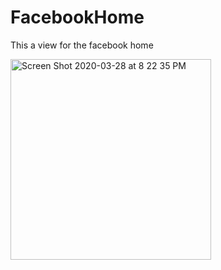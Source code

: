 # FacebookHome


This a view for the facebook home

<img width="321" alt="Screen Shot 2020-03-28 at 8 22 35 PM" src="https://user-images.githubusercontent.com/10080531/77837057-86144400-7132-11ea-8c2a-862998172ce2.png">

